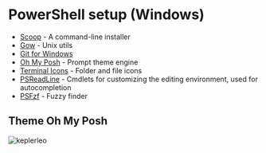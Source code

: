 # PowerShell setup (Windows)

- [Scoop](https://scoop.sh/) - A command-line installer
- [Gow](https://github.com/bmatzelle/gow) - Unix utils
- [Git for Windows](https://gitforwindows.org/)
- [Oh My Posh](https://ohmyposh.dev/) - Prompt theme engine
- [Terminal Icons](https://github.com/devblackops/Terminal-Icons) - Folder and file icons
- [PSReadLine](https://docs.microsoft.com/en-us/powershell/module/psreadline/) - Cmdlets for customizing the editing environment, used for autocompletion
- [PSFzf](https://github.com/kelleyma49/PSFzf) - Fuzzy finder

## Theme Oh My Posh ##
![keplerleo](https://user-images.githubusercontent.com/39733399/187053959-4af2e452-a712-4695-880c-b21a9153b672.png)
